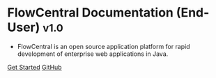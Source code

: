 <!--![logo](/images/flowcentral_cover_logo.png)-->

# FlowCentral Documentation (End-User) <small>v1.0</small>

- FlowCentral is an open source application platform for rapid development of enterprise web applications in Java.

[Get Started](#main)
[GitHub](https://github.com/flowcentraltechnologies/flowcentral)
